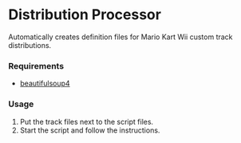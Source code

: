 # Distribution Processor
Automatically creates definition files for Mario Kart Wii custom track distributions.

### Requirements
* [beautifulsoup4](https://pypi.org/project/beautifulsoup4/)

### Usage
1. Put the track files next to the script files.
2. Start the script and follow the instructions.
